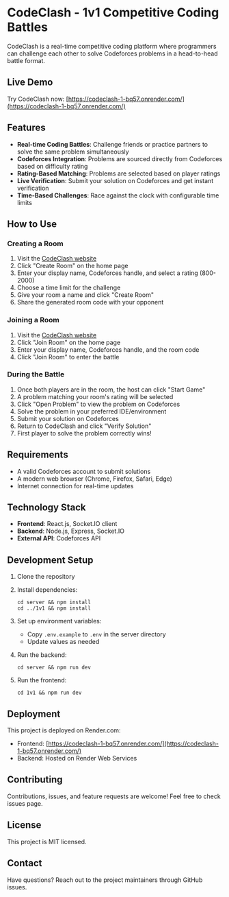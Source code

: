 # CodeClash - 1v1 Competitive Coding Battles

CodeClash is a real-time competitive coding platform where programmers can challenge each other to solve Codeforces problems in a head-to-head battle format.

## Live Demo

Try CodeClash now: [https://codeclash-1-bq57.onrender.com/](https://codeclash-1-bq57.onrender.com/)

## Features

- **Real-time Coding Battles**: Challenge friends or practice partners to solve the same problem simultaneously
- **Codeforces Integration**: Problems are sourced directly from Codeforces based on difficulty rating
- **Rating-Based Matching**: Problems are selected based on player ratings
- **Live Verification**: Submit your solution on Codeforces and get instant verification
- **Time-Based Challenges**: Race against the clock with configurable time limits

## How to Use

### Creating a Room

1. Visit the [CodeClash website](https://codeclash-1-bq57.onrender.com/)
2. Click "Create Room" on the home page
3. Enter your display name, Codeforces handle, and select a rating (800-2000)
4. Choose a time limit for the challenge
5. Give your room a name and click "Create Room"
6. Share the generated room code with your opponent

### Joining a Room

1. Visit the [CodeClash website](https://codeclash-1-bq57.onrender.com/)
2. Click "Join Room" on the home page
3. Enter your display name, Codeforces handle, and the room code
4. Click "Join Room" to enter the battle

### During the Battle

1. Once both players are in the room, the host can click "Start Game"
2. A problem matching your room's rating will be selected
3. Click "Open Problem" to view the problem on Codeforces
4. Solve the problem in your preferred IDE/environment
5. Submit your solution on Codeforces
6. Return to CodeClash and click "Verify Solution"
7. First player to solve the problem correctly wins!

## Requirements

- A valid Codeforces account to submit solutions
- A modern web browser (Chrome, Firefox, Safari, Edge)
- Internet connection for real-time updates

## Technology Stack

- **Frontend**: React.js, Socket.IO client
- **Backend**: Node.js, Express, Socket.IO
- **External API**: Codeforces API

## Development Setup

1. Clone the repository
2. Install dependencies:
   ```
   cd server && npm install
   cd ../1v1 && npm install
   ```
3. Set up environment variables:
   - Copy `.env.example` to `.env` in the server directory
   - Update values as needed
   
4. Run the backend:
   ```
   cd server && npm run dev
   ```
5. Run the frontend:
   ```
   cd 1v1 && npm run dev
   ```

## Deployment

This project is deployed on Render.com:
- Frontend: [https://codeclash-1-bq57.onrender.com/](https://codeclash-1-bq57.onrender.com/)
- Backend: Hosted on Render Web Services

## Contributing

Contributions, issues, and feature requests are welcome! Feel free to check issues page.

## License

This project is MIT licensed.

## Contact

Have questions? Reach out to the project maintainers through GitHub issues. 